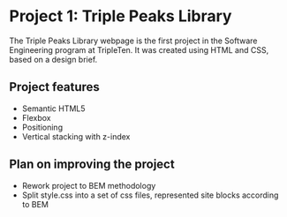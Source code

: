 # Project 1: Triple Peaks Library

The Triple Peaks Library webpage is the first project in the Software Engineering
program at TripleTen. It was created using HTML and CSS, based on a design brief.

## Project features

- Semantic HTML5
- Flexbox
- Positioning
- Vertical stacking with z-index

## Plan on improving the project

- Rework project to BEM methodology
- Split style.css into a set of css files, represented site blocks according to BEM

